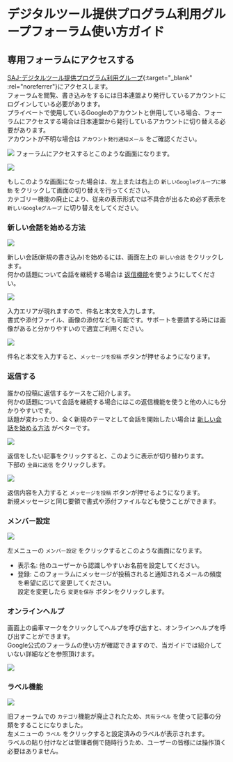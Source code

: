 # デジタルツール提供プログラム利用グループフォーラム使い方ガイド

## 専用フォーラムにアクセスする

[SAJ-デジタルツール提供プログラム利用グループ](https://groups.google.com/u/0/a/scout.jp/g/users-group){:target="_blank" :rel="noreferrer"}にアクセスします。<br>
フォーラムを閲覧、書き込みをするには日本連盟より発行しているアカウントにログインしている必要があります。<br>
プライベートで使用しているGoogleのアカウントと併用している場合、フォーラムにアクセスする場合は日本連盟から発行しているアカウントに切り替える必要があります。<br>
アカウントが不明な場合は `アカウント発行通知メール` をご確認ください。

![](images/01.jpg)
フォーラムにアクセスするとこのような画面になります。

![](images/02.jpg)

もしこのような画面になった場合は、左上または右上の `新しいGoogleグループに移動` をクリックして画面の切り替えを行ってください。<br>
カテゴリー機能の廃止により、従来の表示形式では不具合が出るため必ず表示を `新しいGoogleグループ` に切り替えをしてください。

### 新しい会話を始める方法

![](images/03.jpg)

新しい会話(新規の書き込み)を始めるには、画面左上の `新しい会話` をクリックします。<br>
何かの話題について会話を継続する場合は [返信機能](#返信する)を使うようにしてください。

![](images/04.jpg)

入力エリアが現れますので、件名と本文を入力します。<br>
書式や添付ファイル、画像の添付なども可能です。サポートを要請する時には画像があると分かりやすいので適宜ご利用ください。

![](images/05.jpg)

件名と本文を入力すると、`メッセージを投稿` ボタンが押せるようになります。

### 返信する
誰かの投稿に返信するケースをご紹介します。<br>
何かの話題について会話を継続する場合にはこの返信機能を使うと他の人にも分かりやすいです。<br>
話題が変わったり、全く新規のテーマとして会話を開始したい場合は [新しい会話を始める方法](#新しい会話を始める方法) がベターです。

![](images/06.jpg)

返信をしたい記事をクリックすると、このように表示が切り替わります。<br>
下部の `全員に返信` をクリックします。

![](images/07.jpg)

返信内容を入力すると `メッセージを投稿` ボタンが押せるようになります。<br>
新規メッセージと同じ要領で書式や添付ファイルなども使うことができます。

### メンバー設定

![](images/08.jpg)

左メニューの `メンバー設定` をクリックするとこのような画面になります。<br>

- 表示名: 他のユーザーから認識しやすいお名前を設定してください。
- 登録: このフォーラムにメッセージが投稿されると通知されるメールの頻度を希望に応じて変更してください。<br>
設定を変更したら `変更を保存` ボタンをクリックします。

### オンラインヘルプ
画面上の歯車マークをクリックしてヘルプを呼び出すと、オンラインヘルプを呼び出すことができます。<br>
Google公式のフォーラムの使い方が確認できますので、当ガイドでは紹介していない詳細などを参照頂けます。

![](images/09.jpg)

### ラベル機能

![](images/10.jpg)

旧フォーラムでの `カテゴリ`機能が廃止されたため、`共有ラベル` を使って記事の分類をすることになりました。<br>
左メニューの `ラベル` をクリックすると設定済みのラベルが表示されます。<br>
ラベルの貼り付けなどは管理者側で随時行うため、ユーザーの皆様には操作頂く必要はありません。